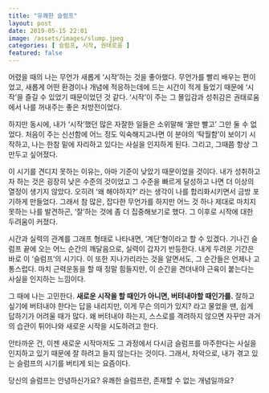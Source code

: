 ```yaml
---
title: "유쾌한 슬럼프"
layout: post
date: 2019-05-15 22:01
image: /assets/images/slump.jpeg
categories: [ 슬럼프, 시작, 권태로움 ]
featured: false
---
```


어렸을 때의 나는 무언가 새롭게 ‘시작’하는 것을 좋아했다. 무언가를 빨리 배우는 편이었고, 새롭게 어떤 환경이나 개념에 적응하는데에 드는 시간이 적게 들었기 때문에 ‘시작’을 즐길 수 있었기 때문이었던 것 같다. ‘시작’이 주는 그 몰입감과 성취감은 권태로움에서 나를 꺼내주는 좋은 처방전이었다.

하지만 동시에, 내가 ‘시작’했던 많은 자잘한 일들은 소위말해 ‘꿀만 빨고’ 그만 둘 수 없었다. 처음이 주는 신선함에 어느 정도 익숙해지고나면 이 분야의 ‘탁월함’이 보이기 시작하고, 나는 한참 밑에 자리하고 있다는 사실을 인지하게 된다. 그리고, 그때쯤 항상 그만두고 싶어졌다.

이 시기를 견디지 못하는 이유는, 아마 기준이 낮았기 때문이었을 것이다. 내가 성취하고자 하는 것은 굉장히 낮은 수준의 것이었고 그 수준을 빠르게 달성하고 나면 더 이상의 열정이 생기지 않았다. 오히려 ‘왜 해야하지?’ 라는 생각이 나를 합리화시키면서 금방 포기하게 만들었다.
그래서 참 많은, 잡다한 무언가를 하지만 어느 것 하나 제대로 마치지 못하는 나를 발견하곤, ‘잘’하는 것에 좀 더 집중해보기로 했다. 그 이후로 시작에 대한 두려움이 커졌다.

<div class="breaker"></div>

시간과 실력의 관계를 그래프 형태로 나타내면, ‘계단’형이라고 할 수 있겠다. 기나긴 슬럼프 끝에 오는 어느 순간의 깨달음으로, 실력이 갑자기 반등한다. 내게 두려운 기간은 바로 이 ‘슬럼프’의 시기다. 이 또한 지나가리라는 것을 알면서도, 그 순간들은 언제나 고통스럽다. 마치 근력운동을 할 때 정말 힘들지만, 이 순간을 견뎌내야 근육이 붙는다는 사실을 인지하는 느낌이다.

그 때에 나는 고민한다. **새로운 시작을 할 때인가 아니면, 버텨내야할 때인가를.** 잘하고 싶기에 버텨내야 한다는 답을 내리지만, 이게 무슨 의미가 있지? 라고 물었을 땐, 쉽게 답하기가 어려울 때가 많다. 왜 버텨내야 하는지, 스스로를 격려하지 않으면 자꾸만 과거의 습관이 튀어나와 새로운 시작을 시도하려고 한다.

안타까운 건, 이젠 새로운 시작마저도 그 과정에서 다시금 슬럼프를 마주한다는 사실을 인지하고 있기 때문에 잘 하려고 들지 않는다는 것이다. 그래서, 차악으로, 내가 겪고 있는 슬럼프의 시기를 버티게 되는 요즘이다. 

<div class="breaker"></div>

당신의 슬럼프는 안녕하신가요? 유쾌한 슬럼프란, 존재할 수 없는 개념일까요?